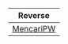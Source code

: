 | Reverse |
|:---:|
| [MencariPW](https://github.com/cyberkarta/primitv3s/blob/main/Technofair10/Rev%20-%20MencariPW.md) |
